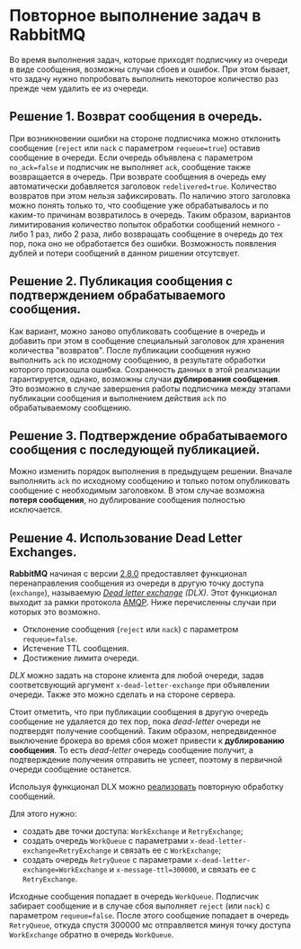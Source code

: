 # Повторное выполнение задач в RabbitMQ

Во время выполнения задач, которые приходят подписчику из очереди в виде сообщения, возможны случаи сбоев и ошибок. При этом бывает, что задачу нужно попробовать выполнить некоторое количество раз прежде чем удалить ее из очереди.

## Решение 1. Возврат сообщения в очередь.
При возникновении ошибки на стороне подписчика можно отклонить сообщение (`reject` или `nack` с параметром `requeue=true`) оставив сообщение в очереди. Если очередь объявлена с параметром `no_ack=false` и подписчик не выполняет `ack`, сообщение также возвращается в очередь. При возврате сообщения в очередь ему автоматически добавляется заголовок `redelivered=true`. Количество возвратов при этом нельзя зафиксировать. По наличию этого заголовка можно понять только то, что сообщение уже обрабатывалось и по каким-то причинам возвратилось в очередь. Таким образом, вариантов лимитирования количество попыток обработки сообщений немного - либо 1 раз, либо 2 раза, либо возвращать сообщение в очередь до тех пор, пока оно не обработается без ошибки. Возможность появления дублей и потери сообщений в данном ришении отсутсвует.

## Решение 2. Публикация сообщения с подтверждением обрабатываемого сообщения.
Как вариант, можно заново опубликовать сообщение в очередь и добавить при этом в сообщение специальный заголовок для хранения количества "возвратов". После публикации сообщения нужно выполнить `ack` по исходному сообщению, в результате обработки которого произошла ошибка. Сохранность данных в этой реализации гарантируется, однако, возможны случаи **дублирования сообщения**. Это возможно в случае завершения работы подписчика между этапами публикации сообщения и выполнением действия `ack` по обрабатываемому сообщению.

## Решение 3. Подтверждение обрабатываемого сообщения с последующей публикацией.
Можно изменить порядок выполнения в предыдущем решении. Вначале выполняить `ack` по исходному сообщению и только потом опубликовать сообщение с необходимым заголовком. В этом случае возможна **потеря сообщения**, но дублирование сообщения полностью исключается.

## Решение 4. Использование Dead Letter Exchanges.
**RabbitMQ** начиная с версии [2.8.0](https://www.rabbitmq.com/release-notes/README-2.8.0.txt) предоставляет функционал перенаправления сообщения из очереди в другую точку доступа (`exchange`), называемую *[Dead letter exchange](https://www.rabbitmq.com/dlx.html) (DLX)*. Этот функционал выходит за рамки протокола [AMQP](https://www.amqp.org/). Ниже перечисленны случаи при которых это возможно.

 - Отклонение сообщения (`reject` или `nack`) с параметром `requeue=false`.
 - Истечение TTL сообщения.
 - Достижение лимита очереди.

*DLX* можно задать на стороне клиента для любой очереди, задав соответсвующий аргумент `x-dead-letter-exchange` при объявлении очереди. Также это можно сделать и на стороне сервера.

Стоит отметить, что при публикации сообщения в другую очередь сообщение не удаляется до тех пор, пока *dead-letter* очереди не подтвердят получение сообщений. Таким образом, непредвиденное выключение брокера во время сбоя может привести к **дублированию сообщения**. То есть *dead-letter* очередь сообщение получит, а подтверждение получения отправить не успеет, поэтому в первичной очереди сообщение останется.

Используя функционал DLX можно [реализовать](https://medium.com/@kiennguyen88/rabbitmq-delay-retry-schedule-with-dead-letter-exchange-31fb25a440fc) повторную обработку сообщений.

Для этого нужно:
 - создать две точки доступа: `WorkExchange` и `RetryExchange`;
 - cоздать очередь `WorkQueue` с параметрами `x-dead-letter-exchange=RetryExchange` и связать ее c `WorkExchange`;
 - cоздать очередь `RetryQueue` с параметрами `x-dead-letter-exchange=WorkExchange` и `x-message-ttl=300000`, и связать ее c `RetryExchange`.

Исходные сообщения попадает в очередь `WorkQueue`. Подписчик забирает сообщение и в случае сбоя выполняет `reject` (или `nack`) с параметром `requeue=false`. После этого сообщение попадает в очередь `RetryQueue`, откуда спустя 300000 мс отправляется минуя точку доступа `WorkExchange` обратно в очередь `WorkQueue`.

   [Dead Letter Exchanges]: <https://www.rabbitmq.com/dlx.html>
   [AMQP]: <https://www.amqp.org/>
   [RabbitMQ delay retry/schedule with Dead Letter Exchange]: <https://medium.com/@kiennguyen88/rabbitmq-delay-retry-schedule-with-dead-letter-exchange-31fb25a440fc>
   
